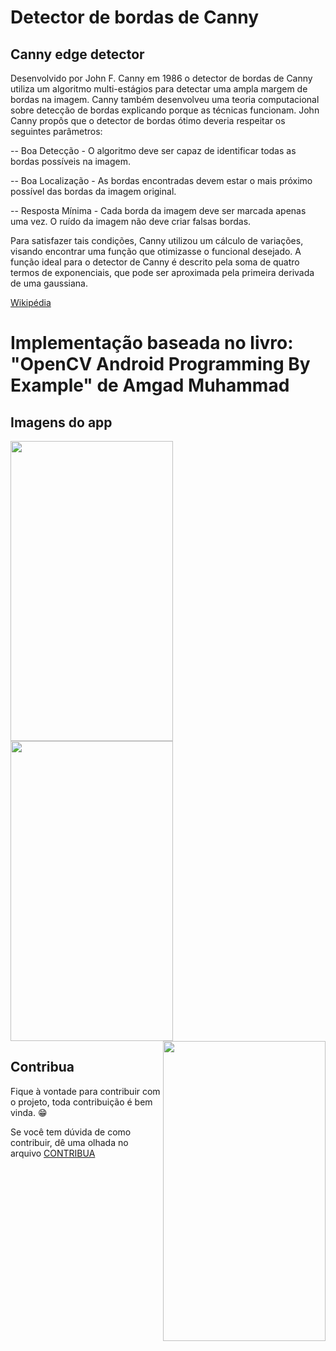 # Detector de bordas de Canny
## Canny edge detector

Desenvolvido por John F. Canny em 1986 o detector de bordas de Canny utiliza um algoritmo multi-estágios para detectar uma ampla margem de bordas na imagem. Canny também desenvolveu uma teoria computacional sobre detecção de bordas explicando porque as técnicas funcionam.
John Canny propôs que o detector de bordas ótimo deveria respeitar os seguintes parâmetros:

-- Boa Detecção - O algoritmo deve ser capaz de identificar todas as bordas possíveis na imagem.

-- Boa Localização - As bordas encontradas devem estar o mais próximo possível das bordas da imagem original.

-- Resposta Mínima - Cada borda da imagem deve ser marcada apenas uma vez. O ruído da imagem não deve criar falsas bordas.

Para satisfazer tais condições, Canny utilizou um cálculo de variações, visando encontrar uma função que otimizasse o funcional desejado. A função ideal para o detector de Canny é descrito pela soma de quatro termos de exponenciais, que pode ser aproximada pela primeira derivada de uma gaussiana.

[Wikipédia](https://pt.wikipedia.org/wiki/Detector_de_bordas_de_Canny)

# Implementação baseada no livro: "OpenCV Android Programming By Example" de Amgad Muhammad

## Imagens do app
<a href="url"><img src="https://github.com/fabriicioa/cannyDeteccaoDeBordas/blob/master/Arquivos/img1.png" align="left" height="480" width="260" ></a>
<a href="url"><img src="https://github.com/fabriicioa/cannyDeteccaoDeBordas/blob/master/Arquivos/img2.png" align="center" height="480" width="260" ></a>
<a href="url"><img src="https://github.com/fabriicioa/cannyDeteccaoDeBordas/blob/master/Arquivos/img3.png" align="right" height="480" width="260" ></a>

## Contribua

Fique à vontade para contribuir com o projeto, toda contribuição é bem vinda. :grin:

Se você tem dúvida de como contribuir, dê uma olhada no arquivo [CONTRIBUA](https://github.com/fabriicioa/cannyDeteccaoDeBordas/blob/master/Contribuindo.pdf)

